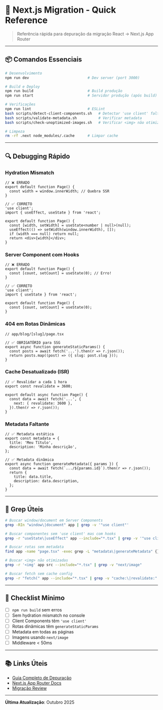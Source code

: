 # 🚀 Next.js Migration - Quick Reference

> Referência rápida para depuração da migração React → Next.js App Router

---

## 📦 Comandos Essenciais

```bash
# Desenvolvimento
npm run dev                           # Dev server (port 3000)

# Build e Deploy
npm run build                         # Build produção
npm run start                         # Servidor produção (após build)

# Verificações
npm run lint                          # ESLint
bash scripts/detect-client-components.sh   # Detectar 'use client' faltante
bash scripts/validate-metadata.sh          # Verificar metadata
bash scripts/check-unoptimized-images.sh   # Verificar <img> não otimizadas

# Limpeza
rm -rf .next node_modules/.cache      # Limpar cache
```

---

## 🔍 Debugging Rápido

### Hydration Mismatch

```tsx
// ❌ ERRADO
export default function Page() {
  const width = window.innerWidth; // Quebra SSR
}

// ✅ CORRETO
'use client';
import { useEffect, useState } from 'react';

export default function Page() {
  const [width, setWidth] = useState<number | null>(null);
  useEffect(() => setWidth(window.innerWidth), []);
  if (width === null) return null;
  return <div>{width}</div>;
}
```

### Server Component com Hooks

```tsx
// ❌ ERRADO
export default function Page() {
  const [count, setCount] = useState(0); // Erro!
}

// ✅ CORRETO
'use client';
import { useState } from 'react';

export default function Page() {
  const [count, setCount] = useState(0);
}
```

### 404 em Rotas Dinâmicas

```tsx
// app/blog/[slug]/page.tsx

// ✅ OBRIGATÓRIO para SSG
export async function generateStaticParams() {
  const posts = await fetch('...').then(r => r.json());
  return posts.map((post) => ({ slug: post.slug }));
}
```

### Cache Desatualizado (ISR)

```tsx
// ✅ Revalidar a cada 1 hora
export const revalidate = 3600;

export default async function Page() {
  const data = await fetch('...', {
    next: { revalidate: 3600 },
  }).then(r => r.json());
}
```

### Metadata Faltante

```tsx
// ✅ Metadata estática
export const metadata = {
  title: 'Meu Título',
  description: 'Minha descrição',
};

// ✅ Metadata dinâmica
export async function generateMetadata({ params }) {
  const data = await fetch(`.../${params.id}`).then(r => r.json());
  return {
    title: data.title,
    description: data.description,
  };
}
```

---

## 🔧 Grep Úteis

```bash
# Buscar window/document em Server Components
grep -RIn "window\|document" app | grep -v '"use client"'

# Buscar componentes sem 'use client' mas com hooks
grep -r "useState\|useEffect" app --include="*.tsx" | grep -v '"use client"'

# Buscar rotas sem metadata
find app -name "page.tsx" -exec grep -L "metadata\|generateMetadata" {} \;

# Buscar <img> não otimizadas
grep -r '<img' app src --include="*.tsx" | grep -v "next/image"

# Buscar fetch sem cache config
grep -r "fetch(" app --include="*.tsx" | grep -v "cache:\|revalidate:"
```

---

## 🎯 Checklist Mínimo

- [ ] `npm run build` sem erros
- [ ] Sem hydration mismatch no console
- [ ] Client Components têm `'use client'`
- [ ] Rotas dinâmicas têm `generateStaticParams`
- [ ] Metadata em todas as páginas
- [ ] Imagens usando `next/image`
- [ ] Middleware < 50ms

---

## 📚 Links Úteis

- [Guia Completo de Depuração](./NEXTJS_MIGRATION_DEBUG_GUIDE.md)
- [Next.js App Router Docs](https://nextjs.org/docs/app)
- [Migração Review](../NEXTJS_MIGRATION_REVIEW.md)

---

**Última Atualização**: Outubro 2025
